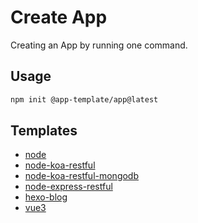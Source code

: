 # Create App

Creating an App by running one command.

## Usage

```bash
npm init @app-template/app@latest
```

## Templates

- [node](./templates/node/README.md)
- [node-koa-restful](./templates/node-koa-restful/README.md)
- [node-koa-restful-mongodb](./templates/node-koa-restful-mongodb/README.md)
- [node-express-restful](./templates/node-express-restful/README.md)
- [hexo-blog](./templates/hexo-blog/README.md)
- [vue3](./templates/vue3/README.md)
